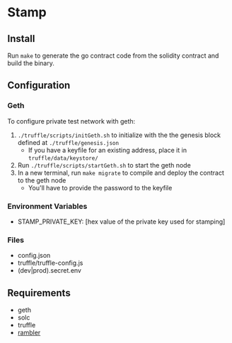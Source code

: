 # Stamp

## Install

Run `make` to generate the go contract code from the solidity contract and build the binary.

## Configuration

### Geth

To configure private test network with geth:

1. `./truffle/scripts/initGeth.sh` to initialize with the the genesis block defined at `./truffle/genesis.json`
    - If you have a keyfile for an existing address, place it in `truffle/data/keystore/`
2. Run `./truffle/scripts/startGeth.sh` to start the geth node
3. In a new terminal, run `make migrate` to compile and deploy the contract to the geth node
    - You'll have to provide the password to the keyfile

### Environment Variables

- STAMP\_PRIVATE\_KEY: [hex value of the private key used for stamping]

### Files

- config.json
- truffle/truffle-config.js
- (dev|prod).secret.env

## Requirements
- geth
- solc
- truffle
- [rambler](https://github.com/elwinar/rambler/releases/download/4.2.0/rambler-darwin-10.6-386)
